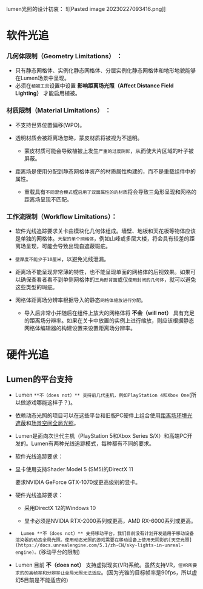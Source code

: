 lumen光照的设计初衷：
![[Pasted image 20230227093416.png]]

# 软件光追
### 几何体限制（Geometry Limitations） ：

-   只有静态网格体、实例化静态网格体、分层实例化静态网格体和地形地貌能够在Lumen场景中呈现。
-   必须在`植被工具`设置中设置 **影响距离场光照（Affect Distance Field Lighting）** 才能启用植被。
###  材质限制（Material Limitations） ：

-   不支持世界位置偏移(WPO)。   
-   透明材质会被距离场忽略，蒙皮材质将被视为不透明。  
    -   蒙皮材质可能会导致植被上发生`严重的过度阴影`，从而使大片区域的叶子被屏蔽。
       
-   距离场是使用分配到静态网格体资产的材质属性构建的，而不是重载组件中的属性。
    -   重载具有`不同混合模式`或`启用了双面属性的的材质`将会导致三角形呈现和网格的距离场呈现不匹配。

### 工作流限制（Workflow Limitations）：

-   软件光线追踪要求关卡由模块化几何体组成。墙壁、地板和天花板等物体应该是单独的网格体。`大型的单个网格体`，例如山峰或多层大楼，将会具有较差的距离场呈现，可能会导致出现自遮蔽瑕疵。
    
-   `壁厚度不能少于10厘米`，以避免光线泄漏。
    
-   距离场不能呈现非常薄的特性，也不能呈现单面的网格体的后视效果。如果可以确保查看者看不到单侧网格体的`三角形背面`或仅`使用封闭的几何体`，就可以避免这些类型的瑕疵。
    
-   网格体距离场分辨率根据导入的静态`网格体缩放进行分配`。
    
    -   导入后非常小并随后在组件上放大的网格体将 **不会（will not）** 具有充足的距离场分辨率。如果在关卡中放置的实例上进行缩放，则应该根据静态网格体编辑器的构建设置来设置距离场分辨率。

# 硬件光追



## Lumen的平台支持

-   Lumen `**不（does not）** 支持前几代主机，例如PlayStation 4和Xbox One`(所以做游戏哪能这样子？)。
    
-   依赖动态光照的项目可以在这些平台和旧版PC硬件上组合使用[距离场环境光遮蔽](https://docs.unrealengine.com/5.1/zh-CN/distance-field-ambient-occlusion-in-unreal-engine)和[场景空间全局光照](https://docs.unrealengine.com/5.1/zh-CN/screen-space-global-illumination-in-unreal-engine)。
    
-   Lumen是面向次世代主机（PlayStation 5和Xbox Series S/X）和高端PC开发的。Lumen有两种光线追踪模式，每种都有不同的要求。
    
-   软件光线追踪要求：
    
-   显卡使用支持Shader Model 5 (SM5)的DirectX 11
    
    要求NVIDIA GeForce GTX-1070或更高级别的显卡。
    
-   硬件光线追踪要求：
    
    -   采用DirectX 12的Windows 10
        
    -   显卡必须是NVIDIA RTX-2000系列或更高，AMD RX-6000系列或更高。
        
- `  Lumen **不（does not）** 支持移动平台。我们目前没有计划开发适用于移动设备渲染器的动态全局光照。使用动态光照的游戏需要在移动设备上使用无阴影的[天空光照](https://docs.unrealengine.com/5.1/zh-CN/sky-lights-in-unreal-engine)。`(移动平台的限制)
    
-   Lumen 目前 **不（does not）** 支持虚拟现实(VR)系统。虽然支持VR，`但VR所要求的的高帧率和分辨率让全局光照无法适应`。(因为光锥的目标帧率是90fps，所以虚幻5目前是不能适应的)